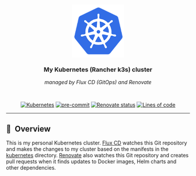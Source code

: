 <div align="center">

<img src="https://raw.githubusercontent.com/zhorvath83/home-ops/d611d50a6b6c9cc2b38a11c6bd577704f833b63d/docs/src/assets/kubernetes-logo.png" align="center" width="144px" height="144px"/>

### My Kubernetes (Rancher k3s) cluster

_managed by Flux CD (GitOps) and Renovate_

</div>

<br/>

<div align="center">

[![Kubernetes](https://img.shields.io/badge/v1.27-blue?logo=kubernetes&logoColor=white)](https://k3s.io/)
[![pre-commit](https://img.shields.io/badge/pre--commit-enabled-brightgreen?logo=pre-commit&logoColor=white)](https://github.com/pre-commit/pre-commit)
[![Renovate status](https://img.shields.io/badge/renovate-enabled-brightgreen.svg)](https://github.com/zhorvath83/home-ops/issues/631)
[![Lines of code](https://img.shields.io/tokei/lines/github/zhorvath83/home-ops?color=brightgreen&label=lines&logo=codefactor&logoColor=white)](https://github.com/zhorvath83/home-ops/graphs/contributors)

</div>

---

## :book:&nbsp; Overview

This is my personal Kubernetes cluster. [Flux CD](https://github.com/fluxcd/flux2)
watches this Git repository and makes the changes to my cluster based on the
manifests in the [kubernetes](./kubernetes/) directory.
[Renovate](https://github.com/renovatebot/renovate) also watches this Git repository
and creates pull requests when it finds updates to Docker images, Helm charts and
other dependencies.

